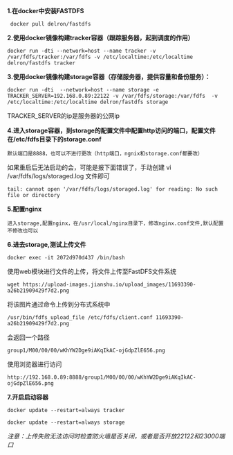 **1.在docker中安装FASTDFS**

     docker pull delron/fastdfs

**2.使用docker镜像构建tracker容器（跟踪服务器，起到调度的作用）**

    docker run -dti --network=host --name tracker -v /var/fdfs/tracker:/var/fdfs -v /etc/localtime:/etc/localtime delron/fastdfs tracker

**3.使用docker镜像构建storage容器（存储服务器，提供容量和备份服务）：**

    docker run -dti  --network=host --name storage -e TRACKER_SERVER=192.168.0.89:22122 -v /var/fdfs/storage:/var/fdfs  -v /etc/localtime:/etc/localtime delron/fastdfs storage
TRACKER_SERVER的ip是服务器的公网ip

**4.进入storage容器，到storage的配置文件中配置http访问的端口，配置文件在/etc/fdfs目录下的storage.conf**

    默认端口是8888，也可以不进行更改（http端口，ngnix和storage.conf都要改）
如果重启后无法启动的会，可能是报下面错误了，手动创建 vi /var/fdfs/logs/storaged.log 文件即可 

    tail: cannot open '/var/fdfs/logs/storaged.log' for reading: No such file or directory
**5.配置nginx**

    进入storage,配置nginx，在/usr/local/nginx目录下，修改nginx.conf文件,默认配置不修改也可以

**6.进去storage,测试上传文件**

    docker exec -it 2072d970d437 /bin/bash
使用web模块进行文件的上传，将文件上传至FastDFS文件系统

    wget https://upload-images.jianshu.io/upload_images/11693390-a26b21909429f7d2.png
将该图片通过命令上传到分布式系统中

    /usr/bin/fdfs_upload_file /etc/fdfs/client.conf 11693390-a26b21909429f7d2.png
会返回一个路径

    group1/M00/00/00/wKhYW2Dge9iAKqIkAC-ojGdpZlE656.png

使用浏览器进行访问

    http://192.168.0.89:8888/group1/M00/00/00/wKhYW2Dge9iAKqIkAC-ojGdpZlE656.png

**7.开启启动容器**

    docker update --restart=always tracker

    docker update --restart=always storage



_注意：上传失败无法访问时检查防火墙是否关闭，或者是否开放22122和23000端口_
